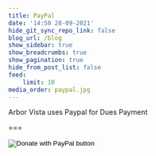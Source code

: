 ```yaml
---
title: PayPal
date: '14:50 28-09-2021'
hide_git_sync_repo_link: false
blog_url: /blog
show_sidebar: true
show_breadcrumbs: true
show_pagination: true
hide_from_post_list: false
feed:
    limit: 10
media_order: paypal.jpg
---
```


<div class="bg-success">Arbor Vista uses Paypal for Dues Payment</div>

===

<form action="https://www.paypal.com/donate" method="post" target="_top">
<input type="hidden" name="hosted_button_id" value="3TD5HRB6P2832" />
<input type="image" src="https://files.arborvista.org/images/PayPal_Button_Dues.png" border="0" name="submit" title="PayPal - The safer, easier way to pay online!" alt="Donate with PayPal button" />
<img alt="" border="0" src="https://www.paypal.com/en_US/i/scr/pixel.gif" width="1" height="1" />
</form>
